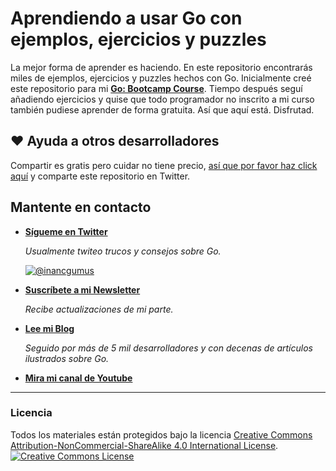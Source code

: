 # Aprendiendo a usar Go con ejemplos, ejercicios y puzzles

La mejor forma de aprender es haciendo. En este repositorio encontrarás miles de ejemplos, ejercicios y puzzles hechos con Go. Inicialmente creé este repositorio para mi **[Go: Bootcamp Course](https://udemy.com/course/learn-go-the-complete-bootcamp-course-golang/?referralCode=5CE6EB34E2B1EF4A7D37)**. Tiempo después seguí añadiendo ejercicios y quise que todo programador no inscrito a mi curso también pudiese aprender de forma gratuita. Así que aquí está. Disfrutad.

## ❤️ Ayuda a otros desarrolladores

Compartir es gratis pero cuidar no tiene precio, [así que por favor haz click aquí](https://twitter.com/intent/tweet?text=I%27m%20learning%20%23golang%20with%201000%2B%20hand-crafted%20examples%2C%20exercises%2C%20and%20quizzes.&url=https://github.com/inancgumus/learngo&via=inancgumus) y comparte este repositorio en Twitter.

## Mantente en contacto

* **[Sígueme en Twitter](https://twitter.com/inancgumus)**

  _Usualmente twiteo trucos y consejos sobre Go._

  [![@inancgumus](https://img.shields.io/twitter/follow/inancgumus.svg?style=social&label=@inancgumus)](https://twitter.com/inancgumus)

* **[Suscríbete a mi Newsletter](https://eepurl.com/c4DMNX)**

  _Recibe actualizaciones de mi parte._

* **[Lee mi Blog](https://blog.learngoprogramming.com)**

  _Seguido por más de 5 mil desarrolladores y con decenas de artículos ilustrados sobre Go._

* **[Mira mi canal de Youtube](https://www.youtube.com/channel/UCYxepZhtnFIVRh8t5H_QAdg?view_as=subscriber)**

---

### Licencia

Todos los materiales están protegidos bajo la licencia <a rel="license" href="https://creativecommons.org/licenses/by-nc-sa/4.0/">Creative Commons Attribution-NonCommercial-ShareAlike 4.0 International License</a>.<br/>
<a rel="license" href="https://creativecommons.org/licenses/by-nc-sa/4.0/"><img alt="Creative Commons License" style="border-width:0" src="https://i.creativecommons.org/l/by-nc-sa/4.0/88x31.png"/></a>
